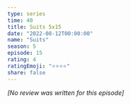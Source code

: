 ```yaml
---
type: series
time: 40
title: Suits 5x15
date: "2022-08-12T00:00:00"
name: "Suits"
season: 5
episode: 15
rating: 4
ratingEmoji: "⭐️⭐️⭐️⭐️"
share: false
---
```


*[No review was written for this episode]*